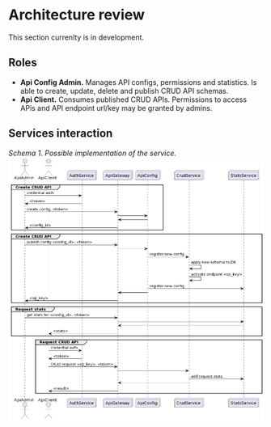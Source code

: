 # Architecture review
This section currenlty is in development.

## Roles
- **Api Config Admin.** Manages API configs, permissions and statistics. Is able to create, update, delete and publish CRUD API schemas.
- **Api Client.** Consumes published CRUD APIs. Permissions to access APis and API endpoint url/key may be granted by admins.

## Services interaction

*Schema 1. Possible implementation of the service.*
![Schema](./imgs/schema_uml.png)

